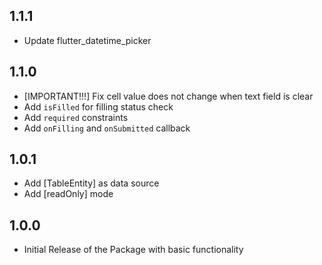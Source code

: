 ## 1.1.1

* Update flutter_datetime_picker

## 1.1.0

* [IMPORTANT!!!] Fix cell value does not change when text field is clear
* Add `isFilled` for filling status check
* Add `required` constraints
* Add `onFilling` and `onSubmitted` callback

## 1.0.1

* Add [TableEntity] as data source
* Add [readOnly] mode

## 1.0.0

* Initial Release of the Package with basic functionality